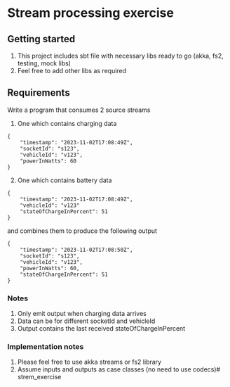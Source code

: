 # Stream processing exercise
## Getting started
1. This project includes sbt file with necessary libs ready to go (akka, fs2, testing, mock libs)
2. Feel free to add other libs as required

## Requirements

Write a program that consumes 2 source streams

1. One which contains charging data

```
{
    "timestamp": "2023-11-02T17:08:49Z",
    "socketId": "s123",
    "vehicleId": "v123",
    "powerInWatts": 60
}
```

2. One which contains battery data

```
{
    "timestamp": "2023-11-02T17:08:49Z",
    "vehicleId": "v123"
    "stateOfChargeInPercent": 51
}
```

and combines them to produce the following output

```
{
    "timestamp": "2023-11-02T17:08:50Z",
    "socketId": "s123",
    "vehicleId": "v123",
    "powerInWatts": 60,
    "stateOfChargeInPercent": 51
}
```

### Notes
1. Only emit output when charging data arrives
2. Data can be for different socketId and vehicleId
3. Output contains the last received stateOfChargeInPercent

### Implementation notes
1. Please feel free to use akka streams or fs2 library
2. Assume inputs and outputs as case classes (no need to use codecs)# strem_exercise
